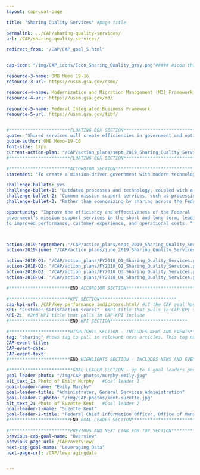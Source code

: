 ```yaml
---
layout: cap-goal-page

title: "Sharing Quality Services" #page title

permalink: ../CAP/sharing-quality-services/
url: /CAP/sharing-quality-services/

redirect_from: "/CAP/CAP_goal_5.html"


cap-icon: "/img/CAP_icons/Icon_Sharing_Quality_gray.png"##### #icon that appears next to title

resource-3-name: OMB Memo 19-16
resource-3-url: https://ussm.gsa.gov/qsmo/

resource-4-name: Modernization and Migration Management (M3) Framework
resource-4-url: https://ussm.gsa.gov/m3/

resource-5-name: Federal Integrated Business Framework
resource-5-url: https://ussm.gsa.gov/fibf/


#***********************FLOATING BOX SECTION*****************************
quote: "Shared services will create efficiencies in government and optimize the workforce by shifting resources to higher value work and reducing duplication across agencies " #appears in the gray text box
quote-author: OMB Memo-19-16
font-size: 17px
current-action-plan: "/CAP/action_plans/sept_2019_Sharing_Quality_Services.pdf"
#***********************FLOATING BOX SECTION*****************************

#***********************ACCORDION SECTION*****************************
statement: "To create a mission-driven government with modern technology and services that enable the workforce to better serve the American taxpayer." #first accordion text

challenge-bullets: yes
challenge-bullet-1: "Outdated processes and technology, coupled with a culture of compliance, have created an inflexible mission-support environment."
challenge-bullet-2: "Common mission support services, such as processing hiring transactions, managing finances, closing contracts, and processing payroll more than $25B annually."
challenge-bullet-3: "Rather than economizing by sharing across the Federal government, we duplicate contracts, people, and technology across hundreds of locations. Thirty eight percent of Federal leaders report low satisfaction with mission support." #second accordion text

opportunity: "Improve the efficiency and effectiveness of the Federal
government’s mission support services in the short and long term, leading
to improved performance, customer experience, and operational costs. " #third accordion text



action-2019-september: "/CAP/action_plans/sept_2019_Sharing_Quality_Services.pdf"
action-2019-june: "/CAP/action_plans/june_2019_Sharing_Quality_Services.pdf"

action-2018-Q1: "/CAP/action_plans/FY2018_Q1_Sharing_Quality_Services.pdf"
action-2018-Q2: "/CAP/action_plans/FY2018_Q2_Sharing_Quality_Services.pdf"
action-2018-Q3: "/CAP/action_plans/FY2018_Q3_Sharing_Quality_Services.pdf"
action-2018-Q4: "/CAP/action_plans/FY2018_Q4_Sharing_Quality_Services.pdf"

#***********************END ACCORDION SECTION*****************************

#***********************KPI SECTION*****************************
cap-kpi-url: /CAP/key_performance_indicators.html/ #if the CAP goal has a KPI, it will appear as a button under the title. The button links to the Tableau dashboard
KPI: "Customer Satisfaction Scores"  #KPI title that pulls in CAP-KPI include
KPI-2:  #2nd KPI title that pulls in CAP-KPI include
#***********************END KPI SECTION*****************************

#***********************HIGHLIGHTS SECTION - INCLUDES NEWS AND EVENTS*****************************
tag: "sharing" #news tag to pull in relevant news articles. This tag needs to be included in the "post" front matter
CAP-event-title:
CAP-event-date:
CAP-event-text:
#***********************END HIGHLIGHTS SECTION - INCLUDES NEWS AND EVENTS*****************************

#************************GOAL LEADER SECTION - up to 6 goal leaders possible by creating up to 6 sections below***************************
goal-leader-photo: "/img/CAP-photos/murphy-emily.jpg"
alt_text_1: Photo of Emily Murphy   #Goal leader 1
goal-leader-name: "Emily Murphy"
goal-leader-title: "Administrator, General Services Administration"
goal-leader-2-photo: "/img/CAP-photos/kent-suzette.jpg"
alt_text_2: Photo of Suzette Kent   #Goal leader 2
goal-leader-2-name: "Suzette Kent"
goal-leader-2-title: "Federal Chief Information Officer, Office of Management and Budget"
#***********************END GOAL LEADER SECTION*****************************8

#***********************PREVIOUS AND NEXT LINK FOR TOP SECTION*****************************8
previous-cap-goal-name: "Overview"
previous-page-url: /CAP/overview/
next-cap-goal-name: "Leveraging Data"
next-page-url: /CAP/leveragingdata


---  
```

